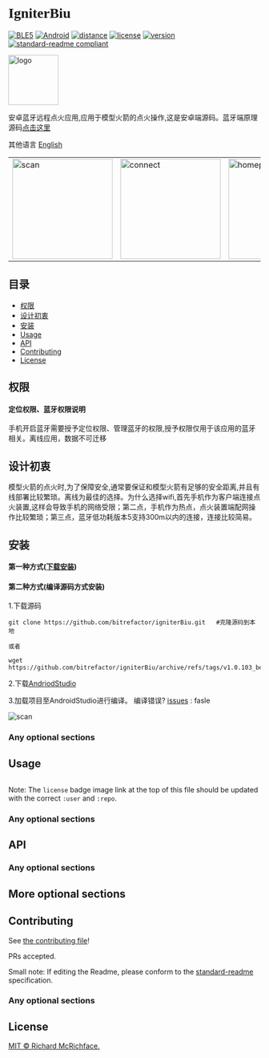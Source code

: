  # <font face="Black Italic">__IgniterBiu__</font>

[![BLE5](https://img.shields.io/badge/%E6%94%AF%E6%8C%81-BLE5-blue)](BLE5)
[![Android](https://img.shields.io/badge/Android-8.0+-blue)](Android)
[![distance](https://img.shields.io/badge/BLE5理论距离-300M-BrightGreen?style=flat)](distance)
[![license](https://img.shields.io/badge/License-GLPv3-orange)](LICENSE)
[![version](https://img.shields.io/badge/Version-1.0.103__beta-color=Green?style=flat)](version)
[![standard-readme
compliant](https://img.shields.io/badge/readme%20style-standard-brightgreen.svg?style=flat-square)](https://github.com/RichardLitt/standard-readme)

<img src="https://github.com/bitrefactor/igniterBiu/blob/master/app/src/main/res/drawable-nodpi/logosoft.png?raw=true" width="100" alt="logo" /> 

安卓蓝牙远程点火应用,应用于模型火箭的点火操作,这是安卓端源码。蓝牙端原理源码[点击这里](https://github.com/bitrefactor/igniterBLE5)

其他语言 [English](https://github.com/bitrefactor/igniterBiu/blob/master/README_en.md?raw=true)

<html>
    <table style="margin-left: auto; margin-right: auto;">
        <tr>
            <td>
                <img src="https://github.com/bitrefactor/igniterBiu/blob/master/.image/scan.jpg?raw=true" width="200"
            alt="scan" />
            </td>
            <td>
                <img src="https://github.com/bitrefactor/igniterBiu/blob/master/.image/connect.jpg?raw=true" width="200"
            alt="connect" />
            </td>
            <td>
                <img src="https://github.com/bitrefactor/igniterBiu/blob/master/.image/home.jpg?raw=true" width="200"
            alt="homepage" />
            </td>
        </tr>
    </table>
</html>

## 目录

- [权限](#权限)
- [设计初衷](#设计初衷)
- [安装](#安装)
- [Usage](#usage)
- [API](#api)
- [Contributing](#contributing)
- [License](#license)

## 权限

#### 定位权限、蓝牙权限说明
手机开启蓝牙需要授予定位权限、管理蓝牙的权限,授予权限仅用于该应用的蓝牙相关。离线应用，数据不可迁移

## 设计初衷

模型火箭的点火时,为了保障安全,通常要保证和模型火箭有足够的安全距离,并且有线部署比较繁琐。离线为最佳的选择。为什么选择wifi,首先手机作为客户端连接点火装置,这样会导致手机的网络受限；第二点，手机作为热点，点火装置端配网操作比较繁琐；第三点，蓝牙低功耗版本5支持300m以内的连接，连接比较简易。

## 安装
#### 第一种方式([下载安装](https://github.com/bitrefactor/igniterBiu/releases/download/v1.0.103_beta/v1.0.103_beta.apk))


#### 第二种方式(编译源码方式安装)
1.下载源码
```
git clone https://github.com/bitrefactor/igniterBiu.git   #克隆源码到本地

或者

wget https://github.com/bitrefactor/igniterBiu/archive/refs/tags/v1.0.103_beta.zip
```
2.下载[AndriodStudio](https://developer.android.google.cn/studio)

3.加载项目至AndroidStudio进行编译。 编译错误? [issues](https://github.com/bitrefactor/igniterBiu/issues) : fasle

<img src="https://github.com/bitrefactor/igniterBiu/blob/master/.image/as_cut.png?raw=true"
            alt="scan" />

### Any optional sections

## Usage

```
```

Note: The `license` badge image link at the top of this file should be updated with the correct `:user` and `:repo`.

### Any optional sections

## API

### Any optional sections

## More optional sections

## Contributing

See [the contributing file](CONTRIBUTING.md)!

PRs accepted.

Small note: If editing the Readme, please conform to the
[standard-readme](https://github.com/RichardLitt/standard-readme) specification.

### Any optional sections

## License

[MIT © Richard McRichface.](../LICENSE)
